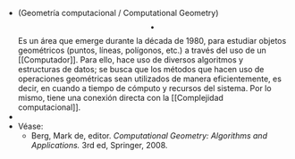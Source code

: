 - (Geometría computacional / Computational Geometry) $$\bullet$$ Es un área que emerge durante la década de 1980, para estudiar objetos geométricos (puntos, líneas, polígonos, etc.) a través del uso de un [[Computador]]. Para ello, hace uso de diversos algoritmos y estructuras de datos; se busca que los métodos que hacen uso de operaciones geométricas sean utilizados de manera eficientemente, es decir, en cuando a tiempo de cómputo y recursos del sistema. Por lo mismo, tiene una conexión directa con la [[Complejidad computacional]].
-
- Véase:
	- Berg, Mark de, editor. _Computational Geometry: Algorithms and Applications._ 3rd ed, Springer, 2008.